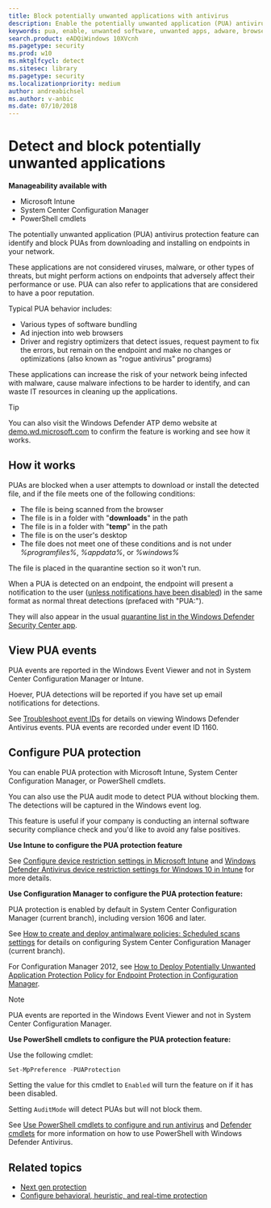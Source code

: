```yaml
---
title: Block potentially unwanted applications with antivirus
description: Enable the potentially unwanted application (PUA) antivirus feature to block unwanted software such as adware.
keywords: pua, enable, unwanted software, unwanted apps, adware, browser toolbar, detect, block, antivirus
search.product: eADQiWindows 10XVcnh
ms.pagetype: security
ms.prod: w10
ms.mktglfcycl: detect
ms.sitesec: library
ms.pagetype: security
ms.localizationpriority: medium
author: andreabichsel
ms.author: v-anbic
ms.date: 07/10/2018
---
```


# Detect and block potentially unwanted applications

**Manageability available with**

- Microsoft Intune
- System Center Configuration Manager
- PowerShell cmdlets

The potentially unwanted application (PUA) antivirus protection feature can identify and block PUAs from downloading and installing on endpoints in your network.

These applications are not considered viruses, malware, or other types of threats, but might perform actions on endpoints that adversely affect their performance or use. PUA can also refer to applications that are considered to have a poor reputation.

Typical PUA behavior includes:

- Various types of software bundling
- Ad injection into web browsers
- Driver and registry optimizers that detect issues, request payment to fix the errors, but remain on the endpoint and make no changes or optimizations (also known as "rogue antivirus" programs)

These applications can increase the risk of your network being infected with malware, cause malware infections to be harder to identify, and can waste IT resources in cleaning up the applications.

>[!TIP]
>You can also visit the Windows Defender ATP demo website at [demo.wd.microsoft.com](https://demo.wd.microsoft.com?ocid=cx-wddocs-testground) to confirm the feature is working and see how it works.

## How it works

PUAs are blocked when a user attempts to download or install the detected file, and if the file meets one of the following conditions:

- The file is being scanned from the browser
- The file is in a folder with "**downloads**" in the path
- The file is in a folder with "**temp**" in the path
- The file is on the user's desktop
- The file does not meet one of these conditions and is not under *%programfiles%*, *%appdata%*, or *%windows%*

The file is placed in the quarantine section so it won't run.

When a PUA is detected on an endpoint, the endpoint will present a notification to the user ([unless notifications have been disabled](configure-notifications-windows-defender-antivirus.md)) in the same format as normal threat detections (prefaced with "PUA:"). 

They will also appear in the usual [quarantine list in the Windows Defender Security Center app](windows-defender-security-center-antivirus.md#detection-history).

## View PUA events

PUA events are reported in the Windows Event Viewer and not in System Center Configuration Manager or Intune.

Hoever, PUA detections will be reported if you have set up email notifications for detections.

See [Troubleshoot event IDs](troubleshoot-windows-defender-antivirus.md) for details on viewing Windows Defender Antivirus events. PUA events are recorded under event ID 1160.

## Configure PUA protection

You can enable PUA protection with Microsoft Intune, System Center Configuration Manager, or PowerShell cmdlets.

You can also use the PUA audit mode to detect PUA without blocking them. The detections will be captured in the Windows event log.

This feature is useful if your company is conducting an internal software security compliance check and you'd like to avoid any false positives.

**Use Intune to configure the PUA protection feature**

See [Configure device restriction settings in Microsoft Intune](https://docs.microsoft.com/en-us/intune/device-restrictions-configure) and [Windows Defender Antivirus device restriction settings for Windows 10 in Intune](https://docs.microsoft.com/en-us/intune/device-restrictions-windows-10#windows-defender-antivirus) for more details.

**Use Configuration Manager to configure the PUA protection feature:**

PUA protection is enabled by default in System Center Configuration Manager (current branch), including version 1606 and later.

See [How to create and deploy antimalware policies: Scheduled scans settings](https://docs.microsoft.com/en-us/sccm/protect/deploy-use/endpoint-antimalware-policies#real-time-protection-settings) for details on configuring System Center Configuration Manager (current branch).

For Configuration Manager 2012, see [How to Deploy Potentially Unwanted Application Protection Policy for Endpoint Protection in Configuration Manager](https://technet.microsoft.com/library/hh508770.aspx#BKMK_PUA).

> [!NOTE]
> PUA events are reported in the Windows Event Viewer and not in System Center Configuration Manager.  

**Use PowerShell cmdlets to configure the PUA protection feature:**

Use the following cmdlet:

```PowerShell
Set-MpPreference -PUAProtection
```

Setting the value for this cmdlet to `Enabled` will turn the feature on if it has been disabled. 

Setting `AuditMode` will detect PUAs but will not block them.

See [Use PowerShell cmdlets to configure and run antivirus](use-powershell-cmdlets-windows-defender-antivirus.md) and [Defender cmdlets](https://technet.microsoft.com/en-us/library/dn433280.aspx) for more information on how to use PowerShell with Windows Defender Antivirus.

## Related topics

- [Next gen protection](windows-defender-antivirus-in-windows-10.md)
- [Configure behavioral, heuristic, and real-time protection](configure-protection-features-windows-defender-antivirus.md)
